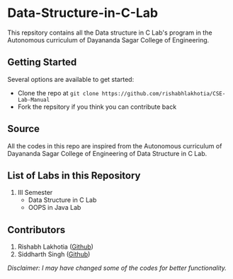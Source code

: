 # Data-Structure-in-C-Lab
This repsitory contains all the Data structure in C Lab's program in the Autonomous curriculum of Dayananda Sagar College of Engineering.

## Getting Started
Several options are available to get started:
* Clone the repo at `git clone https://github.com/rishabhlakhotia/CSE-Lab-Manual`
* Fork the repsitory if you think you can contribute back

## Source
All the codes in this repo are inspired from the Autonomous curriculum of Dayananda Sagar College of Engineering of Data Structure in C Lab.

## List of Labs in this Repository
1. III Semester
   * Data Structure in C Lab
   * OOPS in Java Lab

## Contributors
1. Rishabh Lakhotia ([Github](https://www.github.com/rishabhlakhotia))
2. Siddharth Singh ([Github](https://www.github.com/cddharthsingh))

*Disclaimer: I may have changed some of the codes for better functionality.*
